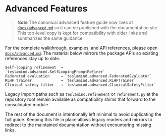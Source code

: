# Advanced Features

> **Note**
> The canonical advanced feature guide now lives at [`docs/advanced.md`](docs/advanced.md)
> so it can be published with the documentation site. This top-level copy is kept
> for compatibility with older links and summarizes the same guidance.

For the complete walkthrough, examples, and API references, please open
[`docs/advanced.md`](docs/advanced.md). The material below mirrors the package
APIs so existing references stay up to date.

```
Self-looping refinement  → `teslamind.advanced.SelfLoopingPromptRefiner`
Federated evaluation     → `teslamind.advanced.FederatedEvaluator`
RLHF trainer             → `teslamind.advanced.RLHFTrainer`
Clinical safety filter   → `teslamind.advanced.ClinicalSafetyFilter`
```

Legacy import paths such as `teslamind.refinement` or `refinement.py` at the
repository root remain available as compatibility shims that forward to the
consolidated module.

The rest of the document is intentionally left minimal to avoid duplicating the
full guide. Keeping this file in place allows legacy readers and mirrors to
redirect to the maintained documentation without encountering missing links.
